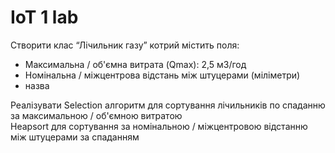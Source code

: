 # IoT 1 lab 
Створити клас “Лічильник газу” котрий містить поля:
- Максимальна / об'ємна витрата (Qmax): 2,5 м3/год
- Номінальна / міжцентрова відстань між штуцерами (міліметри)
- назва


Реалізувати Selection алгоритм для сортування лічильників по спаданню за максимальною / об'ємною витратою  
Heapsort для сортування за номінальною / міжцентровою відстанню між штуцерами за спаданням

